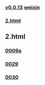 ### [v0.0.13](https://github.com/littleflute/BeautifulLover/edit/master/README.md) [weixin](https://littleflute.github.io/weixin) 
### [2.html](file:///C:/Users/wangyi7/gh/J2EE/Spring/script/2.html)
## <a   target="_blank">2.html</a>
### [0009a](0009a)
### [0029](0029)
### [0030](0030)

